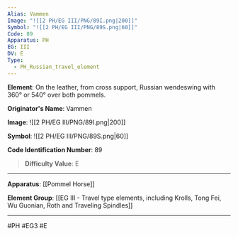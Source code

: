 ```yaml
---
Alias: Vammen
Image: "![[2 PH/EG III/PNG/89I.png|200]]"
Symbol: "![[2 PH/EG III/PNG/89S.png|60]]"
Code: 89
Apparatus: PH
EG: III
DV: E
Type:
  - PH_Russian_travel_element
---
```

**Element**: On the leather, from cross support, Russian wendeswing with 360° or 540° over both pommels.

**Originator's Name**: Vammen

**Image**:
![[2 PH/EG III/PNG/89I.png|200]]

**Symbol**:
![[2 PH/EG III/PNG/89S.png|60]]

**Code Identification Number**: 89

>**Difficulty Value**: E

___
**Apparatus**: [[Pommel Horse]]

**Element Group**: [[EG III - Travel type elements, including Krolls, Tong Fei, Wu Guonian, Roth and Traveling Spindles]]
___
#PH #EG3 #E
